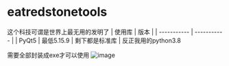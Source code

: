 # eatredstonetools
这个科技可谓是世界上最无用的发明了
| 使用库      | 版本 |
| ----------- | ----------- |
| PyQt5     | 最低5.15.9     |
剩下都是标准库 | 反正我用的python3.8



需要全部封装成exe才可以使用
![image](https://github.com/user-attachments/assets/a4822563-3b8b-4942-a0a8-12323c0a856c)
